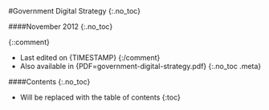 <div class="title">
#Government Digital Strategy
{:.no_toc}

####November 2012
{:.no_toc}
</div>

{::comment}
* Last edited on {TIMESTAMP}
{:/comment}
* Also available in {PDF=government-digital-strategy.pdf}
{:.no_toc .meta}

####Contents
{:.no_toc}

* Will be replaced with the table of contents
{:toc}

